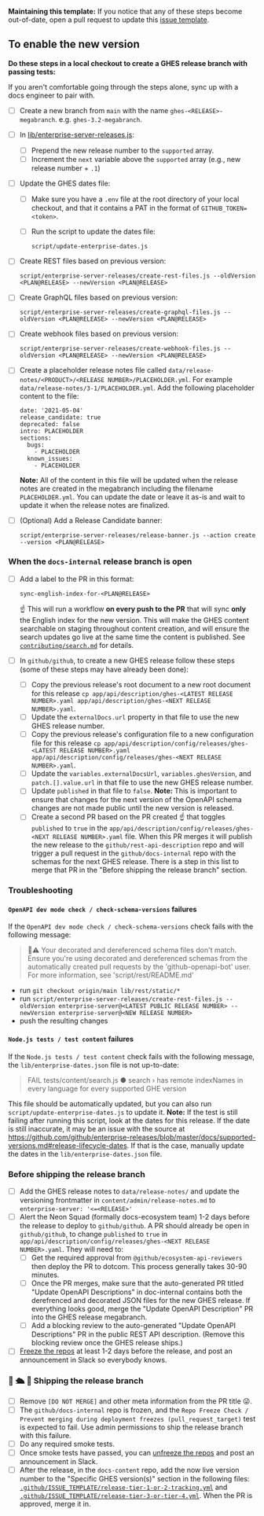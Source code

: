 **Maintaining this template:** If you notice that any of these steps become out-of-date, open a pull request to update this [issue template](https://github.com/github/docs-internal/blob/main/.github/actions-scripts/enterprise-server-issue-templates/release-issue.md).

## To enable the new version

**Do these steps in a local checkout to create a GHES release branch with passing tests:**

If you aren't comfortable going through the steps alone, sync up with a docs engineer to pair with.

- [ ] Create a new branch from `main` with the name `ghes-<RELEASE>-megabranch`. e.g. `ghes-3.2-megabranch`.
- [ ] In [lib/enterprise-server-releases.js](https://github.com/github/docs-internal/blob/main/lib/enterprise-server-releases.js):
  - [ ] Prepend the new release number to the `supported` array.
  - [ ] Increment the `next` variable above the `supported` array (e.g., new release number + `.1`)
- [ ] Update the GHES dates file:
  - [ ] Make sure you have a `.env` file at the root directory of your local checkout, and that it contains a PAT in the format of `GITHUB_TOKEN=<token>`.
  - [ ] Run the script to update the dates file:

    ```
    script/update-enterprise-dates.js
    ```
- [ ] Create REST files based on previous version:

  ```
  script/enterprise-server-releases/create-rest-files.js --oldVersion <PLAN@RELEASE> --newVersion <PLAN@RELEASE>
  ```
- [ ] Create GraphQL files based on previous version:

  ```
  script/enterprise-server-releases/create-graphql-files.js --oldVersion <PLAN@RELEASE> --newVersion <PLAN@RELEASE>
  ```
- [ ] Create webhook files based on previous version:

  ```
  script/enterprise-server-releases/create-webhook-files.js --oldVersion <PLAN@RELEASE> --newVersion <PLAN@RELEASE>
  ```
- [ ] Create a placeholder release notes file called `data/release-notes/<PRODUCT>/<RELEASE NUMBER>/PLACEHOLDER.yml`. For example `data/release-notes/3-1/PLACEHOLDER.yml`. Add the following placeholder content to the file:

  ```
  date: '2021-05-04'
  release_candidate: true
  deprecated: false
  intro: PLACEHOLDER
  sections:
    bugs:
      - PLACEHOLDER
    known_issues:
      - PLACEHOLDER
  ```

  **Note:** All of the content in this file will be updated when the release notes are created in the megabranch including the filename `PLACEHOLDER.yml`. You can update the date or leave it as-is and wait to update it when the release notes are finalized.

- [ ] (Optional) Add a Release Candidate banner:

  ```
  script/enterprise-server-releases/release-banner.js --action create --version <PLAN@RELEASE>
  ```

### When the `docs-internal` release branch is open

- [ ] Add a label to the PR in this format:

  ```
  sync-english-index-for-<PLAN@RELEASE>
  ```

  ☝️ This will run a workflow **on every push to the PR** that will sync **only** the English index for the new version. This will make the GHES content searchable on staging throughout content creation, and will ensure the search updates go live at the same time the content is published. See [`contributing/search.md`](https://github.com/github/docs-internal/blob/main/contributing/search.md) for details.

- [ ] In `github/github`, to create a new GHES release follow these steps (some of these steps may have already been done):
  - [ ] Copy the previous release's root document to a new root document for this release `cp app/api/description/ghes-<LATEST RELEASE NUMBER>.yaml app/api/description/ghes-<NEXT RELEASE NUMBER>.yaml`.
  - [ ] Update the `externalDocs.url` property in that file to use the new GHES release number.
  - [ ] Copy the previous release's configuration file to a new configuration file for this release `cp app/api/description/config/releases/ghes-<LATEST RELEASE NUMBER>.yaml app/api/description/config/releases/ghes-<NEXT RELEASE NUMBER>.yaml`.
  - [ ] Update the `variables.externalDocsUrl`, `variables.ghesVersion`, and `patch.[].value.url` in that file to use the new GHES release number.
  - [ ] Update `published` in that file to `false`. **Note:** This is important to ensure that changes for the next version of the OpenAPI schema changes are not made public until the new version is released.
  - [ ] Create a second PR based on the PR created ☝️ that toggles `published` to `true` in the `app/api/description/config/releases/ghes-<NEXT RELEASE NUMBER>.yaml` file. When this PR merges it will publish the new release to the `github/rest-api-description` repo and will trigger a pull request in the `github/docs-internal` repo with the schemas for the next GHES release. There is a step in this list to merge that PR in the "Before shipping the release branch" section.

### Troubleshooting

#### `OpenAPI dev mode check / check-schema-versions` failures

If the `OpenAPI dev mode check / check-schema-versions` check fails with the following message:

>  :construction::warning: Your decorated and dereferenced schema files don't match. Ensure you're using decorated and dereferenced schemas from the automatically created pull requests by the 'github-openapi-bot' user. For more information, see 'script/rest/README.md'

- run `git checkout origin/main lib/rest/static/*`
- run `script/enterprise-server-releases/create-rest-files.js --oldVersion enterprise-server@<LATEST PUBLIC RELEASE NUMBER> --newVersion enterprise-server@<NEW RELEASE NUMBER>`
- push the resulting changes

#### `Node.js tests / test content` failures

If the `Node.js tests / test content` check fails with the following message, the `lib/enterprise-dates.json` file is not up-to-date:

> FAIL tests/content/search.js ● search › has remote indexNames in every language for every supported GHE version

This file should be automatically updated, but you can also run `script/update-enterprise-dates.js` to update it. **Note:** If the test is still failing after running this script, look at the dates for this release. If the date is still inaccurate, it may be an issue with the source at https://github.com/github/enterprise-releases/blob/master/docs/supported-versions.md#release-lifecycle-dates. If that is the case, manually update the dates in the `lib/enterprise-dates.json` file.

### Before shipping the release branch

- [ ] Add the GHES release notes to `data/release-notes/` and update the versioning frontmatter in `content/admin/release-notes.md` to `enterprise-server: '<=<RELEASE>'`
- [ ] Alert the Neon Squad (formally docs-ecosystem team)  1-2 days before the release to deploy to `github/github`. A PR should already be open in `github/github`, to change `published` to `true` in  `app/api/description/config/releases/ghes-<NEXT RELEASE NUMBER>.yaml`. They will need to:
  - [ ] Get the required approval from `@github/ecosystem-api-reviewers` then deploy the PR to dotcom. This process generally takes 30-90 minutes.
  - [ ] Once the PR merges, make sure that the auto-generated PR titled "Update OpenAPI Descriptions" in doc-internal contains both the derefrenced and decorated JSON files for the new GHES release. If everything looks good, merge the "Update OpenAPI Description" PR into the GHES release megabranch.
  - [ ] Add a blocking review to the auto-generated "Update OpenAPI Descriptions" PR in the public REST API description. (Remove this blocking review once the GHES release ships.)
- [ ] [Freeze the repos](https://github.com/github/docs-content/blob/main/docs-content-docs/docs-content-workflows/freezing.md) at least 1-2 days before the release, and post an announcement in Slack so everybody knows.

### 🚢 🛳️ 🚢 Shipping the release branch

- [ ] Remove `[DO NOT MERGE]` and other meta information from the PR title 😜.
- [ ] The `github/docs-internal` repo is frozen, and the `Repo Freeze Check / Prevent merging during deployment freezes (pull_request_target)` test is expected to fail. Use admin permissions to ship the release branch with this failure.
- [ ] Do any required smoke tests.
- [ ] Once smoke tests have passed, you can [unfreeze the repos](https://github.com/github/docs-content/blob/main/docs-content-docs/docs-content-workflows/freezing.md) and post an announcement in Slack.
- [ ] After the release, in the `docs-content` repo, add the now live version number to the "Specific GHES version(s)" section in the following files: [`.github/ISSUE_TEMPLATE/release-tier-1-or-2-tracking.yml`](https://github.com/github/docs-content/blob/main/.github/ISSUE_TEMPLATE/release-tier-1-or-2-tracking.yml) and [`.github/ISSUE_TEMPLATE/release-tier-3-or-tier-4.yml`](https://github.com/github/docs-content/blob/main/.github/ISSUE_TEMPLATE/release-tier-3-or-tier-4.yml). When the PR is approved, merge it in. 